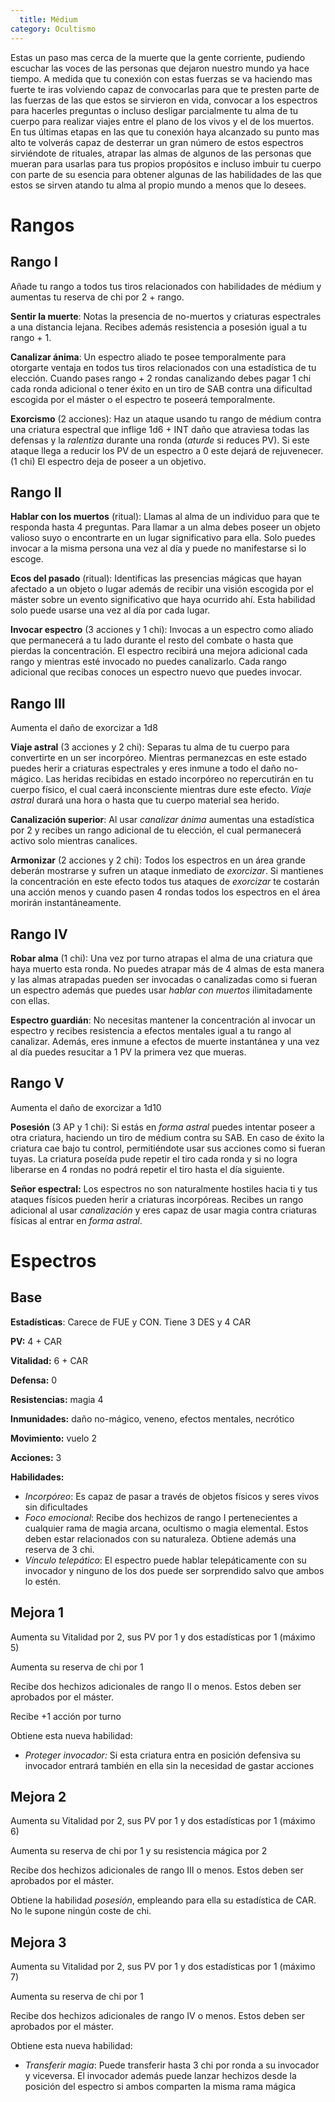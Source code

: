 ```yaml
---
  title: Médium
category: Ocultismo
---
```


Estas un paso mas cerca de la muerte que la gente corriente, pudiendo escuchar las voces de las personas que dejaron nuestro mundo ya hace tiempo. A medida que tu conexión con estas fuerzas se va haciendo mas fuerte te iras volviendo capaz de convocarlas para que te presten parte de las fuerzas de las que estos se sirvieron en vida, convocar a los espectros para hacerles preguntas o incluso desligar parcialmente tu alma de tu cuerpo para realizar viajes entre el plano de los vivos y el de los muertos. En tus últimas etapas en las que tu conexión haya alcanzado su punto mas alto te volverás capaz de desterrar un gran número de estos espectros sirviéndote de rituales, atrapar las almas de algunos de las personas que mueran para usarlas para tus propios propósitos e incluso imbuir tu cuerpo con parte de su esencia para obtener algunas de las habilidades de las que estos se sirven atando tu alma al propio mundo a menos que lo desees.

# Rangos

## Rango I 

Añade tu rango a todos tus tiros relacionados con habilidades de médium y aumentas tu reserva de chi por 2 + rango.

**Sentir la muerte**: Notas la presencia de no-muertos y criaturas espectrales a una distancia lejana. Recibes además resistencia a posesión igual a tu rango + 1.

**Canalizar ánima**: Un espectro aliado te posee temporalmente para otorgarte ventaja en todos tus tiros relacionados con una estadística de tu elección. Cuando pases rango + 2 rondas canalizando debes pagar 1 chi cada ronda adicional o tener éxito en un tiro de SAB contra una dificultad escogida por el máster o el espectro te poseerá temporalmente. 

**Exorcismo** (2 acciones): Haz un ataque usando tu rango de médium contra una criatura espectral que inflige 1d6 + INT daño que atraviesa todas las defensas y la *ralentiza* durante una ronda (*aturde* si reduces PV). Si este ataque llega a reducir los PV de un espectro a 0 este dejará de rejuvenecer. (1 chi) El espectro deja de poseer a un objetivo. 

## Rango II

**Hablar con los muertos** (ritual): Llamas al alma de un individuo para que te responda hasta 4 preguntas. Para llamar a un alma debes poseer un objeto valioso suyo o encontrarte en un lugar significativo para ella. Solo puedes invocar a la misma persona una vez al día y puede no manifestarse si lo escoge.

**Ecos del pasado** (ritual): Identificas las presencias mágicas que hayan afectado a un objeto o lugar además de recibir una visión escogida por el máster sobre un evento significativo que haya ocurrido ahí. Esta habilidad solo puede usarse una vez al día por cada lugar. 

**Invocar espectro** (3 acciones y 1 chi): Invocas a un espectro como aliado que permanecerá a tu lado durante el resto del combate o hasta que pierdas la concentración. El espectro recibirá una mejora adicional cada rango y mientras esté invocado no puedes canalizarlo. Cada rango adicional que recibas conoces un espectro nuevo que puedes invocar.

## Rango III	

Aumenta el daño de exorcizar a 1d8

**Viaje astral** (3 acciones y 2 chi): Separas tu alma de tu cuerpo para convertirte en un ser incorpóreo. Mientras permanezcas en este estado puedes herir a criaturas espectrales y eres inmune a todo el daño no-mágico. Las heridas recibidas en estado incorpóreo no repercutirán en tu cuerpo físico, el cual caerá inconsciente mientras dure este efecto. *Viaje astral* durará una hora o hasta que tu cuerpo material sea herido.

**Canalización superior**: Al usar *canalizar ánima* aumentas una estadística por 2 y recibes un rango adicional de tu elección, el cual permanecerá activo solo mientras canalices.

**Armonizar** (2 acciones y 2 chi): Todos los espectros en un área grande deberán mostrarse y sufren un ataque inmediato de *exorcizar*. Si mantienes la concentración en este efecto todos tus ataques de *exorcizar* te costarán una acción menos y cuando pasen 4 rondas todos los espectros en el área morirán instantáneamente.

## Rango IV

**Robar alma** (1 chi): Una vez por turno atrapas el alma de una criatura que haya muerto esta ronda. No puedes atrapar más de 4 almas de esta manera y las almas atrapadas pueden ser invocadas o canalizadas como si fueran un espectro además que puedes usar *hablar con muertos* ilimitadamente con ellas.

**Espectro guardián**: No necesitas mantener la concentración al invocar un espectro y recibes resistencia a efectos mentales igual a tu rango al canalizar. Además, eres inmune a efectos de muerte instantánea y una vez al día puedes resucitar a 1 PV la primera vez que mueras.

## Rango V

Aumenta el daño de exorcizar a 1d10

**Posesión** (3 AP y 1 chi): Si estás en *forma astral* puedes intentar poseer a otra criatura, haciendo un tiro de médium contra su SAB. En caso de éxito la criatura cae bajo tu control, permitiéndote usar sus acciones como si fueran tuyas. La criatura poseída pude repetir el tiro cada ronda y si no logra liberarse en 4 rondas no podrá repetir el tiro hasta el día siguiente.

**Señor espectral:** Los espectros no son naturalmente hostiles hacia ti y tus ataques físicos pueden herir a criaturas incorpóreas. Recibes un rango adicional al usar *canalización* y eres capaz de usar magia contra criaturas físicas al entrar en *forma astral*.

# Espectros

## Base

**Estadísticas**: Carece de FUE y CON. Tiene 3 DES y 4 CAR

**PV:** 4 + CAR

**Vitalidad:** 6 + CAR

**Defensa:** 0

**Resistencias:** magia 4

**Inmunidades:** daño no-mágico, veneno, efectos mentales, necrótico

**Movimiento:** vuelo 2

**Acciones:** 3

**Habilidades:**

- *Incorpóreo*: Es capaz de pasar a través de objetos físicos y seres vivos sin dificultades
- *Foco emocional*: Recibe dos hechizos de rango I pertenecientes a cualquier rama de magia arcana, ocultismo o magia elemental. Estos deben estar relacionados con su naturaleza. Obtiene además una reserva de 3 chi.
- *Vínculo telepático*: El espectro puede hablar telepáticamente con su invocador y ninguno de los dos puede ser sorprendido salvo que ambos lo estén.

## Mejora 1

Aumenta su Vitalidad por 2, sus PV por 1 y dos estadísticas por 1 (máximo 5)

Aumenta su reserva de chi por 1

Recibe dos hechizos adicionales de rango II o menos. Estos deben ser aprobados por el máster.

Recibe +1 acción por turno

Obtiene esta nueva habilidad:

- *Proteger invocador:* Si esta criatura entra en posición defensiva su invocador entrará también en ella sin la necesidad de gastar acciones

## Mejora 2

Aumenta su Vitalidad por 2, sus PV por 1 y dos estadísticas por 1 (máximo 6)

Aumenta su reserva de chi por 1 y su resistencia mágica por 2

Recibe dos hechizos adicionales de rango III o menos. Estos deben ser aprobados por el máster. 

Obtiene la habilidad *posesión*, empleando para ella su estadística de CAR. No le supone ningún coste de chi.

## Mejora 3

Aumenta su Vitalidad por 2, sus PV por 1 y dos estadísticas por 1 (máximo 7)

Aumenta su reserva de chi por 1

Recibe dos hechizos adicionales de rango IV o menos. Estos deben ser aprobados por el máster. 

Obtiene esta nueva habilidad:

- *Transferir magia*: Puede transferir hasta 3 chi por ronda a su invocador y viceversa. El invocador además puede lanzar hechizos desde la posición del espectro si ambos comparten la misma rama mágica
